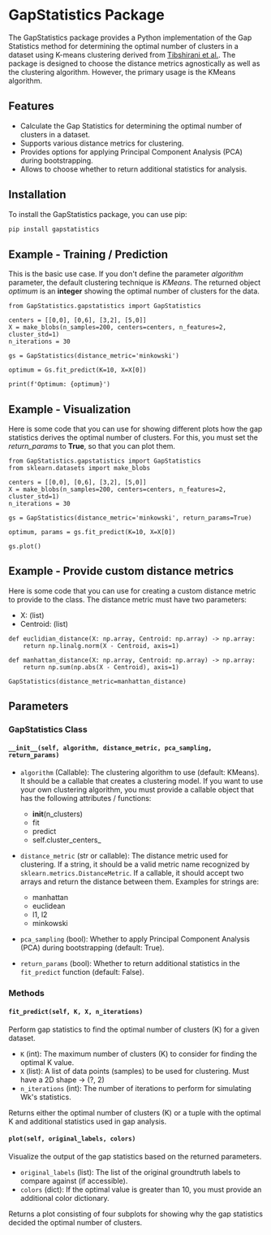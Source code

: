 # GapStatistics Package

The GapStatistics package provides a Python implementation of the Gap Statistics method for determining the optimal number of clusters in a dataset using K-means clustering derived from [Tibshirani et al.](https://hastie.su.domains/Papers/gap.pdf). The package is designed to choose the distance metrics agnostically as well as the clustering algorithm. However, the primary usage is the KMeans algorithm. 

## Features

- Calculate the Gap Statistics for determining the optimal number of clusters in a dataset.
- Supports various distance metrics for clustering.
- Provides options for applying Principal Component Analysis (PCA) during bootstrapping.
- Allows to choose whether to return additional statistics for analysis.

## Installation

To install the GapStatistics package, you can use pip:

```bash
pip install gapstatistics
```

## Example - Training / Prediction

This is the basic use case. If you don't define the parameter <em>algorithm</em> parameter, the default clustering technique is <em>KMeans</em>. The returned object <em>optimum</em> is an **integer** showing the optimal number of clusters for the data.

```
from GapStatistics.gapstatistics import GapStatistics

centers = [[0,0], [0,6], [3,2], [5,0]]
X = make_blobs(n_samples=200, centers=centers, n_features=2, cluster_std=1)
n_iterations = 30

gs = GapStatistics(distance_metric='minkowski')

optimum = Gs.fit_predict(K=10, X=X[0])

print(f'Optimum: {optimum}')
```

## Example - Visualization

Here is some code that you can use for showing different plots how the gap statistics derives the optimal number of clusters. For this, you must set the *return_params* to **True**, so that you can plot them. 

```
from GapStatistics.gapstatistics import GapStatistics
from sklearn.datasets import make_blobs

centers = [[0,0], [0,6], [3,2], [5,0]]
X = make_blobs(n_samples=200, centers=centers, n_features=2, cluster_std=1)
n_iterations = 30

gs = GapStatistics(distance_metric='minkowski', return_params=True)

optimum, params = gs.fit_predict(K=10, X=X[0])

gs.plot()

```

## Example - Provide custom distance metrics

Here is some code that you can use for creating a custom distance metric to provide to the class. The distance metric must have two parameters:

- X: (list)
- Centroid: (list)

```
def euclidian_distance(X: np.array, Centroid: np.array) -> np.array:
    return np.linalg.norm(X - Centroid, axis=1)

def manhattan_distance(X: np.array, Centroid: np.array) -> np.array:
    return np.sum(np.abs(X - Centroid), axis=1)

GapStatistics(distance_metric=manhattan_distance)
```

## Parameters

### GapStatistics Class

#### `__init__(self, algorithm, distance_metric, pca_sampling, return_params)`

- `algorithm` (Callable): The clustering algorithm to use (default: KMeans). It should be a callable that creates a clustering model. If you want to use your own clustering algorithm, you must provide a callable object that has the following attributes / functions:
  - __init__(n_clusters)
  - fit
  - predict
  - self.cluster_centers_
- `distance_metric` (str or callable): The distance metric used for clustering. If a string, it should be a valid metric name recognized by `sklearn.metrics.DistanceMetric`. If a callable, it should accept two arrays and return the distance between them. Examples for strings are:
  - manhattan
  - euclidean
  - l1, l2
  - minkowski
    
- `pca_sampling` (bool): Whether to apply Principal Component Analysis (PCA) during bootstrapping (default: True).
- `return_params` (bool): Whether to return additional statistics in the `fit_predict` function (default: False).

### Methods

#### `fit_predict(self, K, X, n_iterations)`

Perform gap statistics to find the optimal number of clusters (K) for a given dataset.

- `K` (int): The maximum number of clusters (K) to consider for finding the optimal K value.
- `X` (list): A list of data points (samples) to be used for clustering. Must have a 2D shape -> (?, 2)
- `n_iterations` (int): The number of iterations to perform for simulating Wk's statistics.

Returns either the optimal number of clusters (K) or a tuple with the optimal K and additional statistics used in gap analysis.

#### `plot(self, original_labels, colors)`

Visualize the output of the gap statistics based on the returned parameters.

- `original_labels` (list): The list of the original groundtruth labels to compare against (if accessible).
- `colors` (dict): If the optimal value is greater than 10, you must provide an additional color dictionary.

Returns a plot consisting of four subplots for showing why the gap statistics decided the optimal number of clusters.
